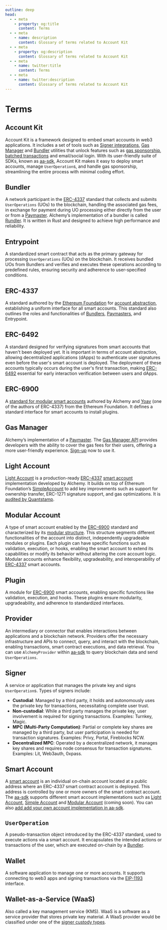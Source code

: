 ```yaml
---
outline: deep
head:
  - - meta
    - property: og:title
      content: Terms
  - - meta
    - name: description
      content: Glossary of terms related to Account Kit
  - - meta
    - property: og:description
      content: Glossary of terms related to Account Kit
  - - meta
    - name: twitter:title
      content: Terms
  - - meta
    - name: twitter:description
      content: Glossary of terms related to Account Kit
---
```


# Terms

## Account Kit

Account Kit is a framework designed to embed smart accounts in web3 applications. It includes a set of tools such as [Signer integrations](https://accountkit.alchemy.com/smart-accounts/signers/choosing-a-signer.html), [Gas Manager](https://docs.alchemy.com/docs/gas-manager-services) and [Bundler](https://docs.alchemy.com/docs/bundler-services) utilities that unlock features such as [gas sponsorship](https://accountkit.alchemy.com/tutorials/sponsoring-gas/sponsoring-gas.html), [batched transactions](https://accountkit.alchemy.com/tutorials/batching-transactions.html) and email/social login. With its user-friendly suite of SDKs, known as [aa-sdk](https://github.com/alchemyplatform/aa-sdk), Account Kit makes it easy to deploy smart accounts, manage `UserOperation`s, and handle gas sponsorship, streamlining the entire process with minimal coding effort.

## Bundler

A network participant in the [ERC-4337](#erc-4337) standard that collects and submits `UserOperations` (UOs) to the blockchain, handling the associated gas fees, in exchange for payment during UO processing either directly from the user or from a [Paymaster](https://www.alchemy.com/overviews/what-is-a-paymaster). Alchemy’s implementation of a bundler is called [Rundler](https://github.com/alchemyplatform/rundler). It is written in Rust and designed to achieve high performance and reliability.

## Entrypoint

A standardized smart contract that acts as the primary gateway for processing `UserOperations` (UOs) on the blockchain. It receives bundled UOs from Bundlers and verifies and executes these operations according to predefined rules, ensuring security and adherence to user-specified conditions.

## ERC-4337

A standard authored by the [Ethereum Foundation](https://ethereum.foundation/) for [account abstraction](https://docs.alchemy.com/docs/introduction-to-account-abstraction), establishing a uniform interface for all smart accounts. This standard also outlines the roles and functionalities of [Bundlers](https://docs.alchemy.com/docs/bundler-services), [Paymasters](https://www.alchemy.com/overviews/what-is-a-paymaster), and Entrypoint.

## ERC-6492

A standard designed for verifying signatures from smart accounts that haven't been deployed yet. It is important in terms of account abstraction, allowing decentralized applications (dApps) to authenticate user signatures even before the user's smart account is deployed. The deployment of these accounts typically occurs during the user's first transaction, making [ERC-6492](https://eips.ethereum.org/EIPS/eip-6492) essential for early interaction verification between users and dApps.

## ERC-6900

A [standard for modular smart accounts](https://eips.ethereum.org/EIPS/eip-6900) authored by Alchemy and [Yoav](https://github.com/yoavw) (one of the authors of ERC-4337) from the Ethereum Foundation. It defines a standard interface for smart accounts to install plugins.

## Gas Manager

Alchemy’s implementation of a [Paymaster](https://www.alchemy.com/overviews/what-is-a-paymaster). The [Gas Manager API](https://docs.alchemy.com/reference/gas-manager-coverage-api-quickstart) provides developers with the ability to cover the gas fees for their users, offering a more user-friendly experience. [Sign-up](https://dashboard.alchemy.com/gas-manager) now to use it.

## Light Account

[Light Account](https://accountkit.alchemy.com/smart-accounts/accounts/guides/light-account.html) is a production-ready [ERC-4337](https://eips.ethereum.org/EIPS/eip-4337) [smart account](#smart-account) implementation developed by Alchemy. It builds on top of Ethereum Foundation’s [SimpleAccount](https://github.com/eth-infinitism/account-abstraction/blob/develop/contracts/samples/SimpleAccount.sol) to add key improvements such as support for ownership transfer, ERC-1271 signature support, and gas optimizations. It is [audited by Quantstamp](https://github.com/alchemyplatform/light-account/blob/main/Quantstamp-Audit.pdf).

## Modular Account

A type of smart account enabled by the [ERC-6900](https://eips.ethereum.org/EIPS/eip-6900) standard and characterized by its [modular structure](https://accountkit.alchemy.com/smart-accounts/accounts/guides/modular-account.html). This structure segments different functionalities of the account into distinct, independently upgradeable modules or plugins. Each plugin can have specific functions such as validation, execution, or hooks, enabling the smart account to extend its capabilities or modify its behavior without altering the core account logic. Modular accounts enhance flexibility, upgradeability, and interoperability of [ERC-4337](https://eips.ethereum.org/EIPS/eip-4337) smart accounts.

## Plugin

A module for [ERC-6900](https://eips.ethereum.org/EIPS/eip-6900) smart accounts, enabling specific functions like validation, execution, and hooks. These plugins ensure modularity, upgradeability, and adherence to standardized interfaces.

## Provider

An intermediary or connector that enables interactions between applications and a blockchain network. Providers offer the necessary infrastructure and APIs to connect, query, and interact with the blockchain, enabling transactions, smart contract executions, and data retrieval. You can use `AlchemyProvider` within [aa-sdk](https://github.com/alchemyplatform/aa-sdk) to query blockchain data and send `UserOperations`.

## Signer

A service or application that manages the private key and signs `UserOperation`s. Types of signers include:

- **Custodial**: Managed by a third party, it holds and autonomously uses the private key for transactions, necessitating complete user trust.
- **Non-custodial**: While a third party manages the private key, user involvement is required for signing transactions. Examples: Turnkey, Magic.
- **MPC (Multi-Party Computation)**: Partial or complete key shares are managed by a third party, but user participation is needed for transaction signatures. Examples: Privy, Portal, Fireblocks NCW.
- **Decentralized MPC**: Operated by a decentralized network, it manages key shares and requires node consensus for transaction signatures. Examples: Lit, Web3auth, 0xpass.

## Smart Account

A [smart account](https://accountkit.alchemy.com/smart-accounts/accounts/choosing-a-smart-account.html#what-s-a-smart-account) is an individual on-chain account located at a public address where an ERC-4337 smart contract account is deployed. This address is controlled by one or more owners of the smart contract account. The [aa-sdk](https://github.com/alchemyplatform/aa-sdk) supports different smart account implementations such as [Light Account](https://accountkit.alchemy.com/smart-accounts/accounts/guides/light-account.html), [Simple Account](https://github.com/eth-infinitism/account-abstraction/blob/develop/contracts/samples/SimpleAccount.sol) and [Modular Account](https://accountkit.alchemy.com/smart-accounts/accounts/guides/modular-account.html) (coming soon). You can also [add add your own account implementation in aa-sdk](https://accountkit.alchemy.com/smart-accounts/accounts/contributing.html).

## `UserOperation`

A pseudo-transaction object introduced by the ERC-4337 standard, used to execute actions via a smart account. It encapsulates the intended actions or transactions of the user, which are executed on-chain by a [Bundler](https://docs.alchemy.com/docs/bundler-services).

## Wallet

A software application to manage one or more accounts. It supports connecting to web3 apps and signing transactions via the [EIP-1193](https://eips.ethereum.org/EIPS/eip-1193) interface.

## Wallet-as-a-Service (WaaS)

Also called a key management service (KMS). WaaS is a software as a service provider that stores private key material. A WaaS provider would be classified under one of the [signer custody types](#signer).
